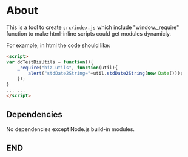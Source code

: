 # About

This is a tool to create `src/index.js` which include "window._require" function to make html-inline scripts could get modules dynamicly.

For example, in html the code should like:
```html
<script>
var doTestBizUtils = function(){
    _require("biz-utils", function(util){
        alert("stdDate2String="+util.stdDate2String(new Date()));
    });
}
... ...
</script>
```

## Dependencies
No dependencies except Node.js build-in modules.

## END